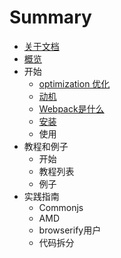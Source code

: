 # Summary

* [关于文档](README.md)
* [概览](chapter0/home.md)
* 开始
   * [optimization 优化](chapter1/section1.md)
   * [动机](chapter1/dong_ji.md)
   * [Webpack是什么](chapter1/webpack_is.md)
   * [安装](chapter1/an_zhuang.md)
   * 使用
* 教程和例子
   * 开始
   * 教程列表
   * 例子
* 实践指南
   * Commonjs
   * AMD
   * browserify用户
   * 代码拆分

